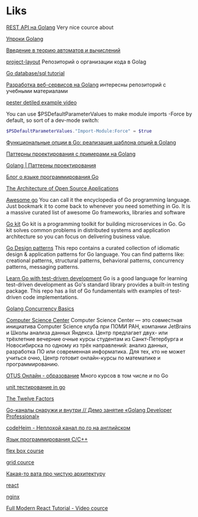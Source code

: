 # Liks

[REST API на Golang](https://youtube.com/playlist?list=PLehOyJfJkFkJ5m37b4oWh783yzVlHdnUH)
Very nice cource about

[Упроки Golang](https://youtube.com/playlist?list=PLP19RjSHH4aE9pB77yT1PbXzftGsXFiGl)

[Введение в теорию автоматов и вычислений](https://youtube.com/playlist?list=PLUfHxBkkFMSduLNhwM1my_7kOF00GEdnf)

[project-layout](https://github.com/golang-standards/project-layout)
Репозиторий о организации кода в Golag

[Go database/sql tutorial](http://go-database-sql.org/)

[Разработка веб-сервисов на Golang](https://github.com/tyz910/golang-webservices)
интересны репозиторий с учебными материалами

[pester detiled example video](https://www.youtube.com/watch?v=ORgJCAhigs8&ab_channel=TrevorSullivan)

You can use $PSDefaultParameterValues to make module imports -Force by default, so sort of a dev-mode switch:

``` powershell
$PSDefaultParameterValues."Import-Module:Force" = $true
``` 

[Функциональные  опции в Go: реализация шаблона опций в Golang](https://habr.com/ru/post/575316/)

[Паттерны проектирования с примерами на Golang](https://github.com/AlexanderGrom/go-patterns)

[Golang | Паттерны проектирования](https://www.youtube.com/playlist?list=PLxj7Nz8YYkVW5KHnsb9qWUDP2eD1TXl1N)

[Блог о языке программирования Go](https://golang-blog.blogspot.com/2019/01/go-slices-literal.html)

[The Architecture of Open Source Applications](http://www.aosabook.org/en/index.html)

[Awesome go](https://github.com/avelino/awesome-go)
You can call it the encyclopedia of Go programming language. Just bookmark it to come back to whenever you need something in Go. It is a massive curated list of awesome Go frameworks, libraries and software

[Go kit](https://github.com/go-kit/kit)
Go kit is a programming toolkit for building microservices in Go. Go kit solves common problems in distributed systems and application architecture so you can focus on delivering business value.

[Go Design patterns](https://github.com/tmrts/go-patterns)
This repo contains a curated collection of idiomatic design & application patterns for Go language. You can find patterns like: creational patterns, structural patterns, behavioral patterns, concurrency patterns, messaging patterns.

[Learn Go with test-driven development](https://github.com/quii/learn-go-with-tests)
Go is a good language for learning test-driven development as Go's standard library provides a built-in testing package. This repo has a list of Go fundamentals with examples of test-driven code implementations.

[Golang Concurrency Basics](https://youtube.com/playlist?list=PLve39GJ2D71wSwRQLp_h8B60pKgS85StC)

[Computer Science Center](https://www.lektorium.tv/university/2932)
Computer Science Center — это совместная инициатива Computer Science клуба при ПОМИ РАН, компании JetBrains и Школы анализа данных Яндекса. Центр предлагает двух- или трёхлетние вечерние очные курсы студентам из Санкт-Петербурга и Новосибирска по одному из трёх направлений: анализ данных, разработка ПО или современная информатика. Для тех, кто не может учиться очно, Центр готовит онлайн-курсы по математике и программированию.

[OTUS Онлайн - образование](https://www.youtube.com/@otus_education/playlists)
Много курсов в том числе и по Go

[unit тестирование in go](https://www.youtube.com/watch?v=jvg618ILTyA&list=PLfnFOImnyWRWsI4NWjsJY3JPpcU46RX_0&ab_channel=OTUS%D0%9E%D0%BD%D0%BB%D0%B0%D0%B9%D0%BD-%D0%BE%D0%B1%D1%80%D0%B0%D0%B7%D0%BE%D0%B2%D0%B0%D0%BD%D0%B8%D0%B5)

[The Twelve Factors](https://12factor.net/)

[Go-каналы снаружи и внутри // Демо занятие «Golang Developer Professional»](https://www.youtube.com/watch?v=iSeMngtqrzM&t=2170s&ab_channel=OTUS%D0%9E%D0%BD%D0%BB%D0%B0%D0%B9%D0%BD-%D0%BE%D0%B1%D1%80%D0%B0%D0%B7%D0%BE%D0%B2%D0%B0%D0%BD%D0%B8%D0%B5)

[codeHeim - Неплохой канал по го на английском](https://www.youtube.com/@codeheim)

[Язык программирования C/C++](https://www.youtube.com/watch?v=d971m08_5Zo&list=PLA0M1Bcd0w8w-mqVmBjt-2J8Z1gVmPZVz&ab_channel=selfedu)

[flex box course](https://youtube.com/playlist?list=PLNkWIWHIRwMG0EUBS8rvTRVNL9IcxcawW&si=_bqkLZ9bbwPv2SJq)

[grid cource](https://www.youtube.com/playlist?list=PLiZoB8JBsdzk7yebGLJSgZiGXty6YDPBD)

[Какая-то вата про чистую архитектуру](https://www.youtube.com/watch?v=WlCDcr8JYFU&ab_channel=%D0%9A%D0%BE%D0%B4%D0%B8%D1%80%D1%83%D0%B5%D0%BC)

[react](https://www.youtube.com/watch?v=kz23xxukY5s&ab_channel=%D0%92%D0%BB%D0%B0%D0%B4%D0%B8%D0%BB%D0%B5%D0%BD%D0%9C%D0%B8%D0%BD%D0%B8%D0%BD)

[nginx](https://www.youtube.com/watch?v=dHsv8EnhSgQ&list=PLhgRAQ8BwWFa7ulOkX0qi5UfVizGD_-Rc&ab_channel=GeekCode)


[Full Modern React Tutorial - Video cource](https://www.youtube.com/playlist?list=PL4cUxeGkcC9gZD-Tvwfod2gaISzfRiP9d)

